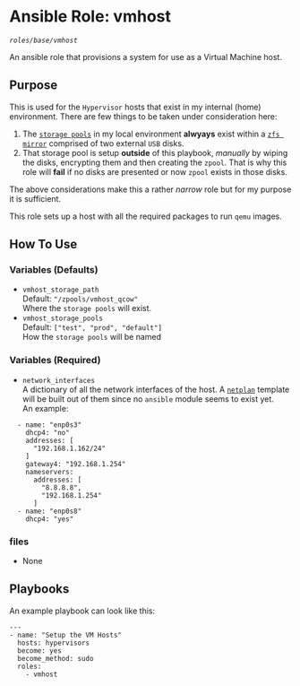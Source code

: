 # Ansible Role: vmhost
*`roles/base/vmhost`*

An ansible role that provisions a system for use as a Virtual Machine host.

## Purpose

This is used for the `Hypervisor` hosts that exist in my internal (home) environment. 
There are few things to be taken under consideration here: 
  01) The [`storage pools`](https://libvirt.org/storage.html) in my local environment **alwyays** exist within a [`zfs mirror`](https://docs.oracle.com/cd/E19253-01/819-5461/gamss/index.html) comprised of two external `USB` disks.
  02) That storage pool is setup **outside** of this playbook, *manually* by wiping the disks, encrypting them and then creating the `zpool`. That is why this role will **fail** if no disks are presented or now `zpool` exists in those disks. 

The above considerations make this a rather *narrow* role but for my purpose it is sufficient.  

This role sets up a host with all the required packages to run `qemu` images.

## How To Use

### Variables (Defaults)

- `vmhost_storage_path`  
        Default: `"/zpools/vmhost_qcow"`  
        Where the `storage pools` will exist. 
- `vmhost_storage_pools`  
        Default: `["test", "prod", "default"]`  
        How the `storage pools` will be named

### Variables (Required)

- `network_interfaces`  
  A dictionary of all the network interfaces of the host. A [`netplan`](https://netplan.io/reference) template will be built out of them since no `ansible` module seems to exist yet.   
  An example:

```
  - name: "enp0s3"
    dhcp4: "no"
    addresses: [
      "192.168.1.162/24"
    ]
    gateway4: "192.168.1.254"
    nameservers:
      addresses: [
        "8.8.8.8",
        "192.168.1.254"
      ]
  - name: "enp0s8"
    dhcp4: "yes"
```

### files
 - None

## Playbooks

An example playbook can look like this:
```
---
- name: "Setup the VM Hosts"
  hosts: hypervisors
  become: yes
  become_method: sudo
  roles:
    - vmhost
```
